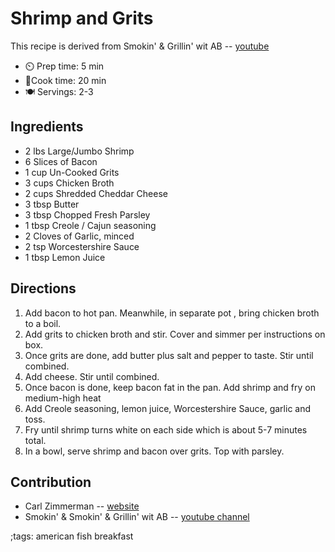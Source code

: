 # Shrimp and Grits

This recipe is derived from Smokin' & Grillin' wit AB -- [youtube](https://youtu.be/cjlDBPlTqS0)

- ⏲️ Prep time: 5 min
- 🍳Cook time: 20 min
- 🍽️ Servings: 2-3

## Ingredients

- 2 lbs Large/Jumbo Shrimp
- 6 Slices of Bacon
- 1 cup Un-Cooked Grits
- 3 cups Chicken Broth
- 2 cups Shredded Cheddar Cheese
- 3 tbsp Butter
- 3 tbsp Chopped Fresh Parsley
- 1 tbsp Creole / Cajun seasoning
- 2 Cloves of Garlic, minced
- 2 tsp Worcestershire Sauce
- 1 tbsp Lemon Juice

## Directions

1. Add bacon to hot pan. Meanwhile, in separate pot , bring chicken broth to a boil. 
2. Add grits to chicken broth and stir. Cover and simmer per instructions on box.
3. Once grits are done, add butter plus salt and pepper to taste. Stir until combined.
4. Add cheese. Stir until combined.
5. Once bacon is done, keep bacon fat in the pan. Add shrimp and fry on medium-high heat
6. Add Creole seasoning, lemon juice, Worcestershire Sauce, garlic and toss. 
7. Fry until shrimp turns white on each side which is about 5-7 minutes total. 
8. In a bowl, serve shrimp and bacon over grits. Top with parsley. 

## Contribution

- Carl Zimmerman -- [website](https://codingwithcarl.com)
- Smokin' & Smokin' & Grillin' wit AB -- [youtube channel](https://www.youtube.com/channel/UC6tJ9C5SBvK6b-0cejoc4vg)

;tags: american fish breakfast
